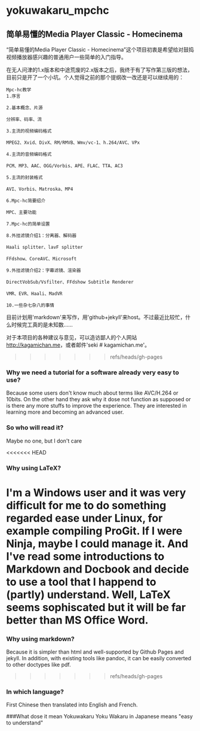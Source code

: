 yokuwakaru_mpchc
================
简单易懂的Media Player Classic - Homecinema
--------------------------------------------

“简单易懂的Media Player Classic - Homecinema”这个项目初衷是希望给对鼓捣视频播放器感兴趣的普通用户一些简单的入门指导。

在无人问津的1.x版本和中途荒废的2.x版本之后，我终于有了写作第三版的想法，目前只是开了一个小坑。个人觉得之前的那个提纲改一改还是可以继续用的：

    Mpc-hc教学
    1.序言

    2.基本概念、片源

    分辨率、码率、流

    3.主流的视频编码格式

    MPEG2、Xvid、DivX、RM/RMVB、Wmv/vc-1、h.264/AVC、VPx

    4.主流的音频编码格式

    PCM、MP3、AAC、OGG/Vorbis、APE、FLAC、TTA、AC3

    5.主流的封装格式

    AVI、Vorbis、Matroska、MP4

    6.Mpc-hc简要绍介

    MPC、主要功能

    7.Mpc-hc的简单设置

    8.外挂滤镜介绍1：分离器、解码器

    Haali splitter、lavF splitter

    FFdshow、CoreAVC、Microsoft

    9.外挂滤镜介绍2：字幕滤镜、渲染器

    DirectVobSub/Vsfilter、FFdshow Subtitle Renderer

    VMR、EVR、Haali、MadVR

    10.一些杂七杂八的事情

目前计划用'markdown'来写作，用'github+jekyll'来host。不过最近比较忙，什么时候完工真的是未知数……

对于本项目的各种建议与意见，可以造访鄙人的个人网站<http://kagamichan.me>，或者邮件'seki # kagamichan.me'。
>>>>>>> refs/heads/gh-pages

### Why we need a tutorial for a software already very easy to use?
Because some users don't know much about terms like AVC/H.264 or 10bits. On the other hand they ask why it dose not function as supposed or is there any more stuffs to improve the experience.
They are interested in learning more and becoming an advanced user.

### So who will read it?
Maybe no one, but I don't care

<<<<<<< HEAD
### Why using LaTeX?
I'm a Windows user and it was very difficult for me to do something regarded ease under Linux, for example compiling ProGit. If I were Ninja, maybe I could manage it. And I've read some introductions to Markdown and Docbook and decide to use a tool that I happend to (partly) understand. Well, LaTeX seems sophiscated but it will be far better than MS Office Word.
=======
### Why using markdown?
Because it is simpler than html and well-supported by Github Pages and jekyll. In addition, with existing tools like pandoc, it can be easily converted to other doctypes like pdf.
>>>>>>> refs/heads/gh-pages

### In which language?
First Chinese then translated into English and French.

###What dose it mean Yokuwakaru
Yoku Wakaru in Japanese means "easy to understand"